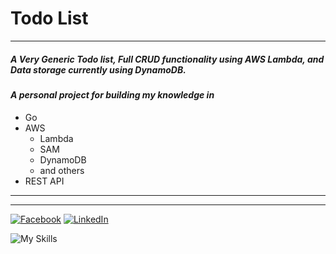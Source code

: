 # Todo List
---
##### A *Very* Generic Todo list, Full CRUD functionality using AWS Lambda, and Data storage currently using DynamoDB.

#### *A personal project for building my knowledge in*

* Go
* AWS
    * Lambda
    * SAM
    * DynamoDB
    * and others
* REST API

---
---


[![Facebook](https://img.shields.io/badge/Facebook-1877F2?style=for-the-badge&logo=facebook&logoColor=white)](https://www.facebook.com/tyler.aldrich1)
[![LinkedIn](https://img.shields.io/badge/LinkedIn-0077B5?style=for-the-badge&logo=linkedin&logoColor=white)](https://www.linkedin.com/in/tyler-aldrich-651933241/)


![My Skills](https://skillicons.dev/icons?i=golang,aws)


